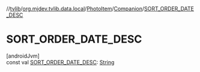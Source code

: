 //[tvlib](../../../../index.md)/[org.mjdev.tvlib.data.local](../../index.md)/[PhotoItem](../index.md)/[Companion](index.md)/[SORT_ORDER_DATE_DESC](-s-o-r-t_-o-r-d-e-r_-d-a-t-e_-d-e-s-c.md)

# SORT_ORDER_DATE_DESC

[androidJvm]\
const val [SORT_ORDER_DATE_DESC](-s-o-r-t_-o-r-d-e-r_-d-a-t-e_-d-e-s-c.md): [String](https://kotlinlang.org/api/latest/jvm/stdlib/kotlin/-string/index.html)

